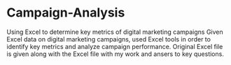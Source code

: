 # Campaign-Analysis
Using Excel to determine key metrics of digital marketing campaigns 
Given Excel data on digital marketing campaigns, used Excel tools in order to identify key metrics and analyze campaign performance. Original Excel file is given along with the Excel file with my work and ansers to key questions.
